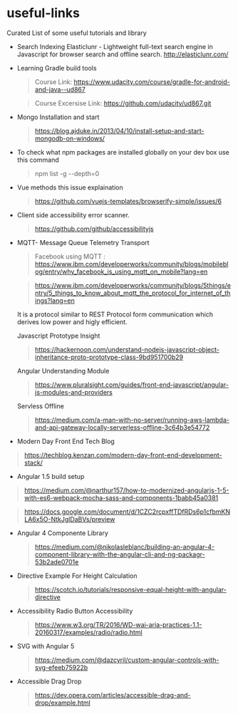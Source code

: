 # useful-links
Curated List of some useful tutorials and library

* Search Indexing 
Elasticlunr - Lightweight full-text search engine in Javascript for browser search and offline search.
http://elasticlunr.com/
* Learning Gradle build tools 
  > Course Link: https://www.udacity.com/course/gradle-for-android-and-java--ud867
  
  > Course Excersise Link: https://github.com/udacity/ud867.git
* Mongo Installation and start
  > https://blog.ajduke.in/2013/04/10/install-setup-and-start-mongodb-on-windows/
* To check what npm packages are installed globally on your dev box use this command
  > npm list -g --depth=0
* Vue methods this issue explaination
  > https://github.com/vuejs-templates/browserify-simple/issues/6
* Client side accessibility error scanner.
  > https://github.com/github/accessibilityjs
* MQTT-  Message Queue Telemetry Transport
  >  Facebook using MQTT : https://www.ibm.com/developerworks/community/blogs/mobileblog/entry/why_facebook_is_using_mqtt_on_mobile?lang=en
  
  > https://www.ibm.com/developerworks/community/blogs/5things/entry/5_things_to_know_about_mqtt_the_protocol_for_internet_of_things?lang=en
  
  It is a protocol similar to REST Protocol form communication which derives low power and higly efficient.
  
  Javascript Prototype Insight
  > https://hackernoon.com/understand-nodejs-javascript-object-inheritance-proto-prototype-class-9bd951700b29
  
  Angular Understanding Module
  > https://www.pluralsight.com/guides/front-end-javascript/angular-js-modules-and-providers

  Servless Offline 
  > https://medium.com/a-man-with-no-server/running-aws-lambda-and-api-gateway-locally-serverless-offline-3c64b3e54772

* Modern Day Front End Tech Blog 
 > https://techblog.kenzan.com/modern-day-front-end-development-stack/
 
* Angular 1.5 build setup 
 > https://medium.com/@narthur157/how-to-modernized-angularjs-1-5-with-es6-webpack-mocha-sass-and-components-1babb45a0381


 > https://docs.google.com/document/d/1CZC2rcpxffTDfRDs6p1cfbmKNLA6x5O-NtkJglDaBVs/preview
 
* Angular 4 Componente Library

  > https://medium.com/@nikolasleblanc/building-an-angular-4-component-library-with-the-angular-cli-and-ng-packagr-53b2ade0701e
  
* Directive Example For Height Calculation 

  > https://scotch.io/tutorials/responsive-equal-height-with-angular-directive
  
* Accessibility 
  Radio Button Accessibility
  > https://www.w3.org/TR/2016/WD-wai-aria-practices-1.1-20160317/examples/radio/radio.html
  
* SVG with Angular 5
  > https://medium.com/@dazcyril/custom-angular-controls-with-svg-efeeb75922b
  
* Accessible Drag Drop
  > https://dev.opera.com/articles/accessible-drag-and-drop/example.html
